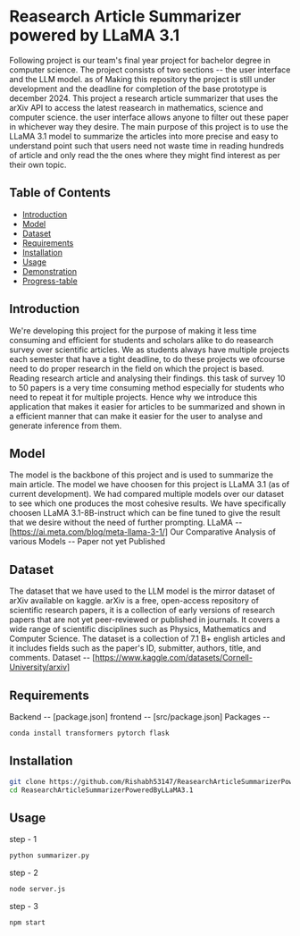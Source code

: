 # Reasearch Article Summarizer powered by LLaMA 3.1

Following project is our team's final year project for bachelor degree in computer science. The project consists of two sections -- the user interface and the LLM model. as of Making this repository the project is still under development and the deadline for completion of the base prototype is december 2024. This project a research article summarizer that uses the arXiv API to access the latest reasearch in mathematics, science and computer science. the user interface allows anyone to filter out these paper in whichever way they desire. The main purpose of this project is to use the LLaMA 3.1 model to summarize the articles into more precise and easy to understand point such that users need not waste time in reading hundreds of article and only read the the ones where they might find interest as per their own topic.

## Table of Contents

- [Introduction](#introduction)
- [Model](#model)
- [Dataset](#dataset)
- [Requirements](#requirements)
- [Installation](#installation)
- [Usage](#usage)
- [Demonstration](#Demonstration)
- [Progress-table](#Progress-Table)

## Introduction
We're developing this project for the purpose of making it less time consuming and efficient for students and scholars alike to do reasearch survey over scientific articles. We as students always have multiple projects each semester that have a tight deadline, to do these projects we ofcourse need to do proper research in the field on which the project is based. Reading research article and analysing their findings. this task of survey 10 to 50 papers is a very time consuming method especially for students who need to repeat it for multiple projects. Hence why we introduce this application that makes it easier for articles to be summarized and shown in a efficient manner that can make it easier for the user to analyse and generate inference from them.

## Model
The model is the backbone of this project and is used to summarize the main article. The model we have choosen for this project is LLaMA 3.1 (as of current development). We had compared multiple models over our dataset to see which one produces the most cohesive results. We have specifically choosen LLaMA 3.1-8B-instruct which can be fine tuned to give the result that we desire without the need of further prompting.
LLaMA -- [https://ai.meta.com/blog/meta-llama-3-1/]
Our Comparative Analysis of various Models -- Paper not yet Published

## Dataset
The dataset that we have used to the LLM model is the mirror dataset of arXiv available on kaggle. arXiv is a free, open-access repository of scientific research papers, it is a collection of early versions of research papers that are not yet peer-reviewed or published in journals. It covers a wide range of scientific disciplines such as Physics, Mathematics and Computer Science. The dataset is a collection of 7.1 B+ english articles and it includes fields such as the paper's ID, submitter, authors, title, and comments.
Dataset -- [https://www.kaggle.com/datasets/Cornell-University/arxiv]

## Requirements
Backend -- [package.json]
frontend -- [src/package.json]
Packages --
```sh
conda install transformers pytorch flask
```

## Installation
```sh
git clone https://github.com/Rishabh53147/ReasearchArticleSummarizerPoweredByLLaMA3.1.git
cd ReasearchArticleSummarizerPoweredByLLaMA3.1
```

## Usage
step - 1
```sh
python summarizer.py
```
step - 2
```sh
node server.js
```
step - 3
```sh
npm start
```
